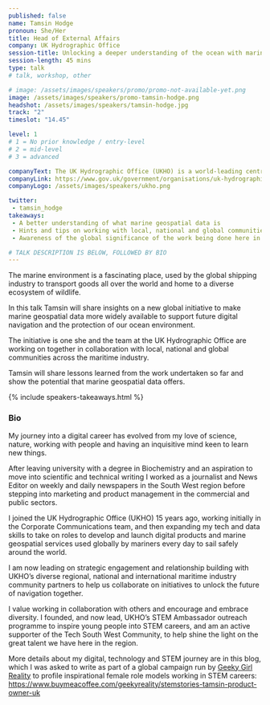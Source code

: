 ```yaml
---
published: false
name: Tamsin Hodge
pronoun: She/Her
title: Head of External Affairs
company: UK Hydrographic Office
session-title: Unlocking a deeper understanding of the ocean with marine geospatial data of the future
session-length: 45 mins
type: talk
# talk, workshop, other

# image: /assets/images/speakers/promo/promo-not-available-yet.png
image: /assets/images/speakers/promo-tamsin-hodge.png
headshot: /assets/images/speakers/tamsin-hodge.jpg
track: "2"
timeslot: "14.45"

level: 1
# 1 = No prior knowledge / entry-level
# 2 = mid-level
# 3 = advanced

companyText: The UK Hydrographic Office (UKHO) is a world-leading centre for hydrography, specialising in marine geospatial data that helps to unlock a deeper understanding of the world’s oceans.
companyLink: https://www.gov.uk/government/organisations/uk-hydrographic-office 
companyLogo: /assets/images/speakers/ukho.png

twitter:
 - tamsin_hodge
takeaways:
 - A better understanding of what marine geospatial data is
 - Hints and tips on working with local, national and global communities and early life data
 - Awareness of the global significance of the work being done here in the South West

# TALK DESCRIPTION IS BELOW, FOLLOWED BY BIO
---
```


The marine environment is a fascinating place, used by the global shipping industry to transport goods all over the world and home to a diverse ecosystem of wildlife.

In this talk Tamsin will share insights on a new global initiative to make marine geospatial data more widely available to support future digital navigation and the protection of our ocean environment. 

The initiative is one she and the team at the UK Hydrographic Office are working on together in collaboration with local, national and global communities across the maritime industry.

Tamsin will share lessons learned from the work undertaken so far and show the potential that marine geospatial data offers.

{% include speakers-takeaways.html %}

<h3>Bio</h3>

My journey into a digital career has evolved from my love of science, nature, working with people and having an inquisitive mind keen to learn new things.

After leaving university with a degree in Biochemistry and an aspiration to move into scientific and technical writing I worked as a journalist and News Editor on weekly and daily newspapers in the South West region before stepping into marketing and product management in the commercial and public sectors.

I joined the UK Hydrographic Office  (UKHO) 15 years ago, working initially in the Corporate Communications team, and then expanding my tech and data skills to take on roles to develop and launch digital products and marine geospatial services used globally by mariners every day to sail safely around the world.

I am now leading on strategic engagement and relationship building with UKHO’s diverse regional, national and international maritime industry community partners to help us collaborate on initiatives to unlock the future of navigation together.

I value working in collaboration with others and encourage and embrace diversity.  I founded, and now lead, UKHO’s STEM Ambassador outreach programme to inspire young people into STEM careers, and am an active supporter of the Tech South West Community, to help shine the light on the great talent we have here in the region.

More details about my digital, technology and STEM journey are in this blog, which I was asked to write as part of a global campaign run by <a href="https://www.buymeacoffee.com/geekyreality"  target="_blank">Geeky Girl Reality</a> to profile inspirational female role models working in STEM careers: <a href="https://www.buymeacoffee.com/geekyreality/stemstories-tamsin-product-owner-uk" target="_blank">https://www.buymeacoffee.com/geekyreality/stemstories-tamsin-product-owner-uk</a>